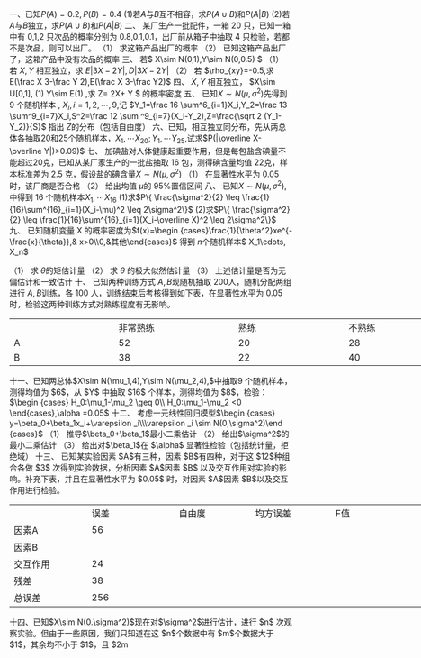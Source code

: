 一、已知$P(A)=0.2,P(B)=0.4$
 (1)若$A$与$B$互不相容，求$P(A \cup B)$和$P(A|B)$
 (2)若$A$与$B$独立，求$P(A \cup B)$和$P(A|B)$
 二、 某厂生产一批配件，一箱 20 只，已知一箱中有 0,1,2 只次品的概率分别为 0.8,0.1,0.1，出厂前从箱子中抽取 4 只检验，若都不是次品，则可以出厂。
 （1） 求这箱产品出厂的概率
 （2） 已知这箱产品出厂了，这箱产品中没有次品的概率
 三、 若$ X\sim N(0,1),Y\sim N(0,0.5) $
 （1） 若 $X,Y$ 相互独立，求 $E|3X-2Y|,D|3X-2Y|$
 （2） 若 $\rho_{xy}=-0.5,求 E(\frac X 3-\frac Y 2),E(\frac X 3-\frac Y2)$
 四、 $X,Y$ 相互独立， $X\sim U[0,1], (1) Y\sim E(1) ,求  Z= 2X+ Y $ 的概率密度
 五、 已知$X \sim N(\mu,\sigma^2)$先得到 9 个随机样本 , $X_i,i=1,2,\cdots ,9,$记
 $Y_1=\frac 16 \sum^6_{i=1}X_i,Y_2=\frac 13 \sum^9_{i=7}X_i,S^2=\frac 12 \sum ^9_{i=7}(X_i-Y_2),Z=\frac{\sqrt 2 (Y_1-Y_2)}{S}$ 指出 $Z$的分布（包括自由度）
 六、已知，相互独立同分布，先从两总体各抽取20和25个随机样本，$X_1,\cdots X_{20}; Y_1,\cdots Y_{25},$试求$P(|\overline X-\overline Y|)>0.09)$
 七、 加碘盐对人体健康起重要作用，但是每包盐含碘量不能超过20克，已知从某厂家生产的一批盐抽取 16 包，测得碘含量均值 22克，样本标准差为 $2.5$ 克，假设盐的碘含量$X \sim N (\mu,\sigma^2)$
 （1） 在显著性水平为 $0.05$ 时，该厂商是否合格
 （2） 给出均值 $\mu$的 $95\%$置信区间
 八、 已知$X \sim N(\mu ,\sigma^2),$中得到 16 个随机样本$X_1,\cdots X_{16}$
 (1)求$P\{ \frac{\sigma^2}{2} \leq \frac{1}{16}\sum^{16}_{i=1}(X_i-\mu)^2 \leq 2\sigma^2\}$
 (2)求$P\{ \frac{\sigma^2}{2} \leq \frac{1}{16}\sum^{16}_{i=1}(X_i-\overline X)^2 \leq 2\sigma^2\}$
 九、 已知随机变量 X 的概率密度为$f(x)=\begin {cases}\frac{1}{\theta^2}xe^{-\frac{x}{\theta}},& x>0\\0,&其他\end{cases}$
 得到 $n$个随机样本$
X_1\cdots, X_n$
 ​

 （1） 求 $\theta$的矩估计量
 （2） 求 $\theta$ 的极大似然估计量
 （3） 上述估计量是否为无偏估计和一致估计
 十、 已知两种训练方式 $A,B$现随机抽取 $200$人，随机分配两组进行 $A,B$训练，各 $100$ 人，训练结束后考核得到如下表，在显著性水平为 $0.05$时，检验这两种训练方式对熟练程度有无影响。
 <table data-lake-id="kA0Ad" id="kA0Ad" margin="true" width-mode="contain" class="lake-table" style="width: 855px"><colgroup><col width="186"><col width="213"><col width="196"><col width="260"></colgroup><tbody><tr data-lake-id="uf8539b20" id="uf8539b20"><td data-lake-id="u64335c4d" id="u64335c4d">​

 </td><td data-lake-id="u24b72074" id="u24b72074">非常熟练
 </td><td data-lake-id="ub44e5674" id="ub44e5674">熟练
 </td><td data-lake-id="u71493236" id="u71493236">不熟练
 </td></tr><tr data-lake-id="u130ae198" id="u130ae198"><td data-lake-id="ua138806f" id="ua138806f">A
 </td><td data-lake-id="u575cbc78" id="u575cbc78">52
 </td><td data-lake-id="u96d28605" id="u96d28605">20
 </td><td data-lake-id="u91c4e13e" id="u91c4e13e">28
 </td></tr><tr data-lake-id="ua29f3246" id="ua29f3246"><td data-lake-id="ub86e8e57" id="ub86e8e57">B
 </td><td data-lake-id="u09bf39dc" id="u09bf39dc">38
 </td><td data-lake-id="u0b3b1576" id="u0b3b1576">22
 </td><td data-lake-id="u00c551a1" id="u00c551a1">40
 </td></tr></tbody></table>十一、已知两总体$X\sim N(\mu_1,4),Y\sim N(\mu_2,4),$中抽取9 个随机样本，测得均值为 $6$，从 $Y$ 中抽取 $16$ 个样本，测得均值为 $8$，检验：
 $\begin {cases} H_0:\mu_1-\mu_2 \geq 0\\ H_0:\mu_1-\mu_2 <0 \end{cases},\alpha =0.05$
 十二、 考虑一元线性回归模型
 ​$\begin {cases} y=\beta_0+\beta_1x_i+\varepsilon _i\\\varepsilon _i \sim N(0,\sigma^2)\end {cases}$
 （1） 推导$\beta_0+\beta_1$最小二乘估计
 （2） 给出$\sigma^2$的最小二乘估计
 （3） 给出对$\beta_1$在 $\alpha$ 显著性检验（包括统计量，拒绝域）
 十三、 已知某实验因素 $A$有三种，因素 $B$有四种，对于这 $12$种组合各做 $3$ 次得到实验数据，分析因素 $A$因素 $B$ 以及交互作用对实验的影响。补充下表，并且在显著性水平为 $0.05$ 时，对因素 $A$因素 $B$以及交互作用进行检验。
 <table data-lake-id="suydf" id="suydf" margin="true" width-mode="contain" class="lake-table" style="width: 832px"><colgroup><col width="138"><col width="155"><col width="136"><col width="143"><col width="260"></colgroup><tbody><tr data-lake-id="udc428b82" id="udc428b82"><td data-lake-id="u04e04ec8" id="u04e04ec8">​

 </td><td data-lake-id="u3ad3de6d" id="u3ad3de6d">误差
 </td><td data-lake-id="u82bea5c6" id="u82bea5c6">自由度
 </td><td data-lake-id="u067737b3" id="u067737b3">均方误差
 </td><td data-lake-id="uf17f689a" id="uf17f689a">F值
 </td></tr><tr data-lake-id="u128cafad" id="u128cafad"><td data-lake-id="u372c3590" id="u372c3590">因素A
 </td><td data-lake-id="u3ab0d75b" id="u3ab0d75b">56
 </td><td data-lake-id="ua134ab49" id="ua134ab49">​

 </td><td data-lake-id="u518a1787" id="u518a1787">​

 </td><td data-lake-id="ua6253407" id="ua6253407">​

 </td></tr><tr data-lake-id="ude5e2fff" id="ude5e2fff"><td data-lake-id="u69a91559" id="u69a91559">因素B
 </td><td data-lake-id="u6e104607" id="u6e104607">​

 </td><td data-lake-id="uf5166a99" id="uf5166a99">​

 </td><td data-lake-id="uca364eb5" id="uca364eb5">​

 </td><td data-lake-id="u9a58b685" id="u9a58b685">​

 </td></tr><tr data-lake-id="u2d8757c8" id="u2d8757c8"><td data-lake-id="ud4cfc9e0" id="ud4cfc9e0">交互作用
 </td><td data-lake-id="u9ec7f674" id="u9ec7f674">24
 </td><td data-lake-id="ub84e2ee1" id="ub84e2ee1">​

 </td><td data-lake-id="ue210b98b" id="ue210b98b">​

 </td><td data-lake-id="ud31c4a38" id="ud31c4a38">​

 </td></tr><tr data-lake-id="u01029730" id="u01029730"><td data-lake-id="u0749dfed" id="u0749dfed">残差
 </td><td data-lake-id="u3046f528" id="u3046f528">38
 </td><td data-lake-id="u3931a51c" id="u3931a51c">​

 </td><td data-lake-id="ud4899d3d" id="ud4899d3d">​

 </td><td data-lake-id="u39d78b4e" id="u39d78b4e">​

 </td></tr><tr data-lake-id="u4cf01f82" id="u4cf01f82"><td data-lake-id="uca257699" id="uca257699">总误差
 </td><td data-lake-id="u8c423c1c" id="u8c423c1c">256
 </td><td data-lake-id="u9f802ebd" id="u9f802ebd">​

 </td><td data-lake-id="ufeef4559" id="ufeef4559">​

 </td><td data-lake-id="uc347d428" id="uc347d428">​

 </td></tr></tbody></table>十四、已知$X\sim N(0.\sigma^2)$现在对$\sigma^2$进行估计，进行 $n$ 次观察实验。但由于一些原因，我们只知道在这 $n$个数据中有 $m$个数据大于 $1$，其余均不小于 $1$，且 $2m<n$。尝试对$\sigma^2$进行估计。
 